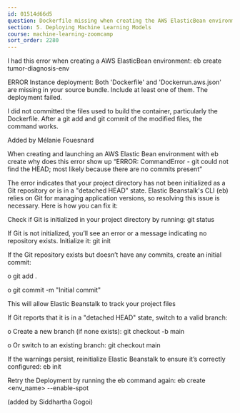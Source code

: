 ```yaml
---
id: 01514d66d5
question: Dockerfile missing when creating the AWS ElasticBean environment
section: 5. Deploying Machine Learning Models
course: machine-learning-zoomcamp
sort_order: 2280
---
```


I had this error when creating a AWS ElasticBean environment: eb create tumor-diagnosis-env

ERROR   Instance deployment: Both 'Dockerfile' and 'Dockerrun.aws.json' are missing in your source bundle. Include at least one of them. The deployment failed.

I did not committed the files used to build the container, particularly the Dockerfile. After a git add and git commit of the modified files, the command works.

Added by Mélanie Fouesnard

When creating and launching an AWS Elastic Bean environment with eb create why does this error show up “ERROR: CommandError - git could not find the HEAD; most likely because there are no commits present”

The error indicates that your project directory has not been initialized as a Git repository or is in a "detached HEAD" state. Elastic Beanstalk's CLI (eb) relies on Git for managing application versions, so resolving this issue is necessary. Here is how you can fix it:

Check if Git is initialized in your project directory by running: git status

If Git is not initialized, you’ll see an error or a message indicating no repository exists. Initialize it: git init

If the Git repository exists but doesn’t have any commits, create an initial commit:

o   git add .

o   git commit -m "Initial commit"

This will allow Elastic Beanstalk to track your project files

If Git reports that it is in a "detached HEAD" state, switch to a valid branch:

o   Create a new branch (if none exists): git checkout -b main

o   Or switch to an existing branch: git checkout main

If the warnings persist, reinitialize Elastic Beanstalk to ensure it’s correctly configured: eb init

Retry the Deployment by running the eb command again: eb create <env_name> --enable-spot

(added by Siddhartha Gogoi)

